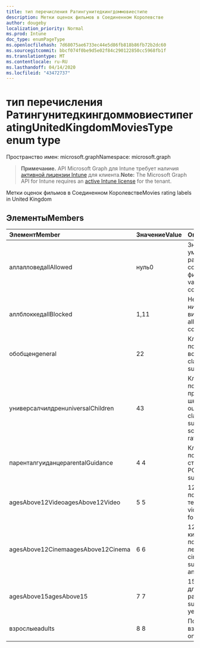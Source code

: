 ```yaml
---
title: тип перечисления Ратингунитедкингдоммовиестипе
description: Метки оценок фильмов в Соединенном Королевстве
author: dougeby
localization_priority: Normal
ms.prod: Intune
doc_type: enumPageType
ms.openlocfilehash: 7d68075ae6733ec44e5d86fb818b86fb72b2dc60
ms.sourcegitcommit: bbcf074f0be9d5e02f84c290122850cc5968fb1f
ms.translationtype: MT
ms.contentlocale: ru-RU
ms.lasthandoff: 04/14/2020
ms.locfileid: "43472737"
---
```

# <a name="ratingunitedkingdommoviestype-enum-type"></a><span data-ttu-id="37aa4-103">тип перечисления Ратингунитедкингдоммовиестипе</span><span class="sxs-lookup"><span data-stu-id="37aa4-103">ratingUnitedKingdomMoviesType enum type</span></span>

<span data-ttu-id="37aa4-104">Пространство имен: microsoft.graph</span><span class="sxs-lookup"><span data-stu-id="37aa4-104">Namespace: microsoft.graph</span></span>

> <span data-ttu-id="37aa4-105">**Примечание.** API Microsoft Graph для Intune требует наличия [активной лицензии Intune](https://go.microsoft.com/fwlink/?linkid=839381) для клиента.</span><span class="sxs-lookup"><span data-stu-id="37aa4-105">**Note:** The Microsoft Graph API for Intune requires an [active Intune license](https://go.microsoft.com/fwlink/?linkid=839381) for the tenant.</span></span>

<span data-ttu-id="37aa4-106">Метки оценок фильмов в Соединенном Королевстве</span><span class="sxs-lookup"><span data-stu-id="37aa4-106">Movies rating labels in United Kingdom</span></span>

## <a name="members"></a><span data-ttu-id="37aa4-107">Элементы</span><span class="sxs-lookup"><span data-stu-id="37aa4-107">Members</span></span>
|<span data-ttu-id="37aa4-108">Элемент</span><span class="sxs-lookup"><span data-stu-id="37aa4-108">Member</span></span>|<span data-ttu-id="37aa4-109">Значение</span><span class="sxs-lookup"><span data-stu-id="37aa4-109">Value</span></span>|<span data-ttu-id="37aa4-110">Описание</span><span class="sxs-lookup"><span data-stu-id="37aa4-110">Description</span></span>|
|:---|:---|:---|
|<span data-ttu-id="37aa4-111">аллалловед</span><span class="sxs-lookup"><span data-stu-id="37aa4-111">allAllowed</span></span>|<span data-ttu-id="37aa4-112">нуль</span><span class="sxs-lookup"><span data-stu-id="37aa4-112">0</span></span>|<span data-ttu-id="37aa4-113">Значение по умолчанию, разрешить все содержимое фильмов</span><span class="sxs-lookup"><span data-stu-id="37aa4-113">Default value, allow all movies content</span></span>|
|<span data-ttu-id="37aa4-114">аллблоккед</span><span class="sxs-lookup"><span data-stu-id="37aa4-114">allBlocked</span></span>|<span data-ttu-id="37aa4-115">1,1</span><span class="sxs-lookup"><span data-stu-id="37aa4-115">1</span></span>|<span data-ttu-id="37aa4-116">Не разрешать никакие видеоролики</span><span class="sxs-lookup"><span data-stu-id="37aa4-116">Do not allow any movies content</span></span>|
|<span data-ttu-id="37aa4-117">обобщен</span><span class="sxs-lookup"><span data-stu-id="37aa4-117">general</span></span>|<span data-ttu-id="37aa4-118">2</span><span class="sxs-lookup"><span data-stu-id="37aa4-118">2</span></span>|<span data-ttu-id="37aa4-119">Классификация U подходит для всех возраста</span><span class="sxs-lookup"><span data-stu-id="37aa4-119">The U classification is suitable for all ages</span></span>|
|<span data-ttu-id="37aa4-120">универсалчилдрен</span><span class="sxs-lookup"><span data-stu-id="37aa4-120">universalChildren</span></span>|<span data-ttu-id="37aa4-121">4</span><span class="sxs-lookup"><span data-stu-id="37aa4-121">3</span></span>|<span data-ttu-id="37aa4-122">Классификация UC подходит для детей, предшествующих школе, старой метки оценки</span><span class="sxs-lookup"><span data-stu-id="37aa4-122">The UC classification is suitable for pre-school children, an old rating label</span></span>|
|<span data-ttu-id="37aa4-123">паренталгуиданце</span><span class="sxs-lookup"><span data-stu-id="37aa4-123">parentalGuidance</span></span>|<span data-ttu-id="37aa4-124">4 </span><span class="sxs-lookup"><span data-stu-id="37aa4-124">4</span></span>|<span data-ttu-id="37aa4-125">Классификация PG подходит для старшего уровня</span><span class="sxs-lookup"><span data-stu-id="37aa4-125">The PG classification is suitable for mature</span></span>|
|<span data-ttu-id="37aa4-126">agesAbove12Video</span><span class="sxs-lookup"><span data-stu-id="37aa4-126">agesAbove12Video</span></span>|<span data-ttu-id="37aa4-127">5 </span><span class="sxs-lookup"><span data-stu-id="37aa4-127">5</span></span>|<span data-ttu-id="37aa4-128">12, выпуск видео, подходящий в течение 12 лет</span><span class="sxs-lookup"><span data-stu-id="37aa4-128">12, video release suitable for 12 years and over</span></span>|
|<span data-ttu-id="37aa4-129">agesAbove12Cinema</span><span class="sxs-lookup"><span data-stu-id="37aa4-129">agesAbove12Cinema</span></span>|<span data-ttu-id="37aa4-130">6 </span><span class="sxs-lookup"><span data-stu-id="37aa4-130">6</span></span>|<span data-ttu-id="37aa4-131">12A, выпуск в кинотеатрах, подходящий для 12 лет и более</span><span class="sxs-lookup"><span data-stu-id="37aa4-131">12A, cinema release suitable for 12 years and over</span></span>|
|<span data-ttu-id="37aa4-132">agesAbove15</span><span class="sxs-lookup"><span data-stu-id="37aa4-132">agesAbove15</span></span>|<span data-ttu-id="37aa4-133">7 </span><span class="sxs-lookup"><span data-stu-id="37aa4-133">7</span></span>|<span data-ttu-id="37aa4-134">15, подходит только для 15 лет и более ранних версий.</span><span class="sxs-lookup"><span data-stu-id="37aa4-134">15, suitable only for 15 years and older</span></span>|
|<span data-ttu-id="37aa4-135">взрослые</span><span class="sxs-lookup"><span data-stu-id="37aa4-135">adults</span></span>|<span data-ttu-id="37aa4-136">8 </span><span class="sxs-lookup"><span data-stu-id="37aa4-136">8</span></span>|<span data-ttu-id="37aa4-137">Подходит только для взрослых</span><span class="sxs-lookup"><span data-stu-id="37aa4-137">Suitable only for adults</span></span>|







